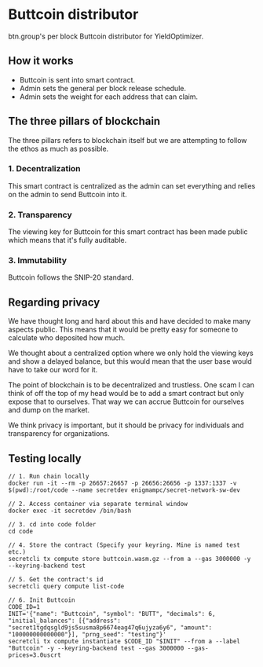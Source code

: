 # Buttcoin distributor
btn.group's per block Buttcoin distributor for YieldOptimizer.

## How it works
* Buttcoin is sent into smart contract.
* Admin sets the general per block release schedule.
* Admin sets the weight for each address that can claim.

## The three pillars of blockchain
The three pillars refers to blockchain itself but we are attempting to follow the ethos as much as possible.

### 1. Decentralization
This smart contract is centralized as the admin can set everything and relies on the admin to send Buttcoin into it.

### 2. Transparency
The viewing key for Buttcoin for this smart contract has been made public which means that it's fully auditable.

### 3. Immutability
Buttcoin follows the SNIP-20 standard.

## Regarding privacy
We have thought long and hard about this and have decided to make many aspects public. This means that it would be pretty easy for someone to calculate who deposited how much.

We thought about a centralized option where we only hold the viewing keys and show a delayed balance, but this would mean that the user base would have to take our word for it.

The point of blockchain is to be decentralized and trustless. One scam I can think of off the top of my head would be to add a smart contract but only expose that to ourselves. That way we can accrue Buttcoin for ourselves and dump on the market.

We think privacy is important, but it should be privacy for individuals and transparency for organizations.

## Testing locally
```
// 1. Run chain locally
docker run -it --rm -p 26657:26657 -p 26656:26656 -p 1337:1337 -v $(pwd):/root/code --name secretdev enigmampc/secret-network-sw-dev

// 2. Access container via separate terminal window
docker exec -it secretdev /bin/bash

// 3. cd into code folder
cd code

// 4. Store the contract (Specify your keyring. Mine is named test etc.)
secretcli tx compute store buttcoin.wasm.gz --from a --gas 3000000 -y --keyring-backend test

// 5. Get the contract's id
secretcli query compute list-code

// 6. Init Buttcoin 
CODE_ID=1
INIT='{"name": "Buttcoin", "symbol": "BUTT", "decimals": 6, "initial_balances": [{"address": "secret1tgdqsgld9js5susma8p6674eag47q6ujyza6y6", "amount": "100000000000000"}], "prng_seed": "testing"}'
secretcli tx compute instantiate $CODE_ID "$INIT" --from a --label "Buttcoin" -y --keyring-backend test --gas 3000000 --gas-prices=3.0uscrt
```
